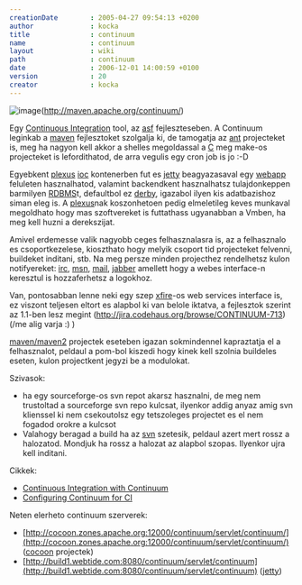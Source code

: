```yaml
---
creationDate        : 2005-04-27 09:54:13 +0200 
author              : kocka 
title               : continuum 
name                : continuum 
layout              : wiki 
path                : continuum 
date                : 2006-12-01 14:00:59 +0100 
version             : 20 
creator             : kocka 
---
```

![image](http://maven.apache.org/continuum/images/continuum_logo_75.gif)(http://maven.apache.org/continuum/)

Egy [Continuous Integration](Continuous%20Integration.html) tool, az [asf](ASF.html) fejleszteseben. A Continuum leginkab a [maven](maven.html) fejlesztoket szolgalja ki, de tamogatja az [ant](ant.html) projecteket is, meg ha nagyon kell akkor a shelles megoldassal a [C](C.html) meg make-os projecteket is lefordithatod, de arra vegulis egy cron job is jo :-D

Egyebkent [plexus](plexus.html) [ioc](ioc.html) kontenerben fut es [jetty](jetty.html) beagyazasaval egy [webapp](webapp.html) feluleten hasznalhatod, valamint backendkent hasznalhatsz tulajdonkeppen barmilyen [RDBMS](RDBMS.html)t, defaultbol ez [derby](Derby.html), igazabol ilyen kis adatbazishoz siman eleg is. A [plexus](plexus.html)nak koszonhetoen pedig  elmeletileg keves munkaval megoldhato hogy mas szoftvereket is futtathass ugyanabban a Vmben, ha meg kell huzni a derekszijat.

Amivel erdemesse valik nagyobb ceges felhasznalasra is, az a felhasznalo es csoportkezelese, kioszthato hogy melyik csoport tid projecteket felvenni, buildeket inditani, stb. Na meg persze minden projecthez rendelhetsz kulon notifyereket: [irc](irc.html), [msn](Missing.html), [mail](mail.html), [jabber](jabber.html) amellett hogy a webes interface-n keresztul is hozzaferhetsz a logokhoz.

Van, pontosabban lenne neki egy szep [xfire](xfire.html)-os web services interface is, ez viszont teljesen eltort es alapbol ki van belole iktatva, a fejlesztok szerint az 1.1-ben lesz megint (http://jira.codehaus.org/browse/CONTINUUM-713) (/me alig varja :) )

[maven/maven2](maven/maven2.html) projectek eseteben igazan sokmindennel kapraztatja el a felhasznalot, peldaul a pom-bol kiszedi hogy kinek kell szolnia buildeles eseten, kulon projectkent jegyzi be a modulokat.

Szivasok:

*   ha egy sourceforge-os svn repot akarsz hasznalni, de meg nem trustoltad a sourceforge svn repo kulcsat, ilyenkor addig anyaz amig svn klienssel ki nem csekoutolsz egy tetszoleges projectet es el nem fogadod orokre a kulcsot
*   Valahogy beragad a build ha az [svn](svn.html) szetesik, peldaul azert mert rossz a halozatod. Mondjuk ha rossz a halozat az alapbol szopas. Ilyenkor ujra kell inditani.

Cikkek:

*   [Continuous Integration with Continuum](http://today.java.net/pub/a/today/2006/05/30/continuous-integration-with-continuum.html)
*   [Configuring Continuum for CI](http://www.testearly.com/2006/08/05/configuring-continuum-for-ci/)

Neten elerheto continuum szerverek:

*   [http://cocoon.zones.apache.org:12000/continuum/servlet/continuum/](http://cocoon.zones.apache.org:12000/continuum/servlet/continuum/) ([cocoon](cocoon.html) projectek)
*   [http://build1.webtide.com:8080/continuum/servlet/continuum](http://build1.webtide.com:8080/continuum/servlet/continuum) ([jetty](jetty.html))
